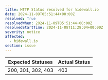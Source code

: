```yaml
---
title: HTTP Status resolved for hidewall.io
date: 2024-11-09T05:51:44+00:00Z
resolved: True
resolvedWhen: 2024-11-09T05:51:44+00:00Z
resolvedStartTime: 2024-11-08T11:28:04+00:00Z
severity: notice
affected:
  - hidewall.io
section: issue
---
```


| Expected Statuses | Actual Status  |
|-------------------|----------------|
| 200, 301, 302, 403 | 403 |
